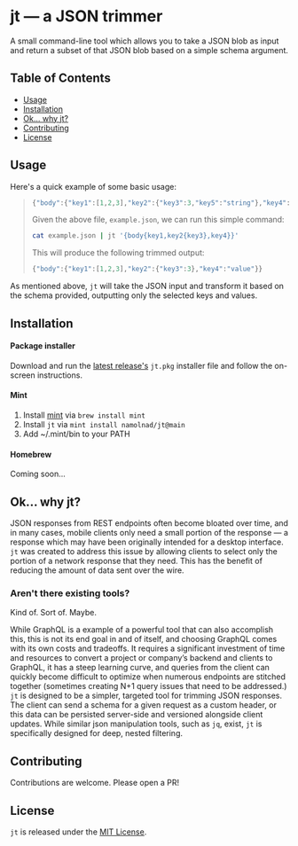 # jt — a JSON trimmer
A small command-line tool which allows you to take a JSON blob as input and return a subset of that JSON blob based on a simple schema argument.

## Table of Contents
- [Usage](#usage)
- [Installation](#installation)
- [Ok... why jt?](#ok-why-jt)
- [Contributing](#contributing)
- [License](#license)

## Usage
Here's a quick example of some basic usage:
> ``` js
> {"body":{"key1":[1,2,3],"key2":{"key3":3,"key5":"string"},"key4":"value","key5":[]}}
> ```
> Given the above file, `example.json`, we can run this simple command:
> ``` bash
> cat example.json | jt '{body{key1,key2{key3},key4}}'
> ```
> This will produce the following trimmed output:
> ``` js
> {"body":{"key1":[1,2,3],"key2":{"key3":3},"key4":"value"}}
> ```
As mentioned above, `jt` will take the JSON input and transform it based on the schema provided, outputting only the selected keys and values.

## Installation
#### Package installer
Download and run the [latest release's](https://github.com/namolnad/jt/releases/latest) `jt.pkg` installer file and follow the on-screen instructions.
#### Mint
1. Install [mint](https://github.com/yonaskolb/Mint) via `brew install mint`
1. Install `jt` via `mint install namolnad/jt@main`
1. Add ~/.mint/bin to your PATH
#### Homebrew
Coming soon...

## Ok... why jt?
JSON responses from REST endpoints often become bloated over time, and in many cases, mobile clients only need a small portion of the response — a response which may have been originally intended for a desktop interface. `jt` was created to address this issue by allowing clients to select only the portion of a network response that they need. This has the benefit of reducing the amount of data sent over the wire.
### Aren't there existing tools?
Kind of. Sort of. Maybe.

While GraphQL is a example of a powerful tool that can also accomplish this, this is not its end goal in and of itself, and choosing GraphQL comes with its own costs and tradeoffs. It requires a significant investment of time and resources to convert a project or company’s backend and clients to GraphQL, it has a steep learning curve, and queries from the client can quickly become difficult to optimize when numerous endpoints are stitched together (sometimes creating N+1 query issues that need to be addressed.)
`jt` is designed to be a simpler, targeted tool for trimming JSON responses. The client can send a schema for a given request as a custom header, or this data can be persisted server-side and versioned alongside client updates. While similar json manipulation tools, such as `jq`, exist, `jt` is specifically designed for deep, nested filtering.

## Contributing
Contributions are welcome. Please open a PR!

## License
`jt` is released under the [MIT License](LICENSE.md).
